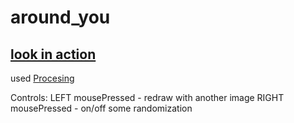 around_you
==========
[look in action](http://www.openprocessing.org/sketch/158305) 
----------------------------

used [Procesing](http://www.processing.org/)

Controls:
 LEFT  mousePressed  -  redraw with another image
 RIGHT mousePressed  -  on/off some randomization
